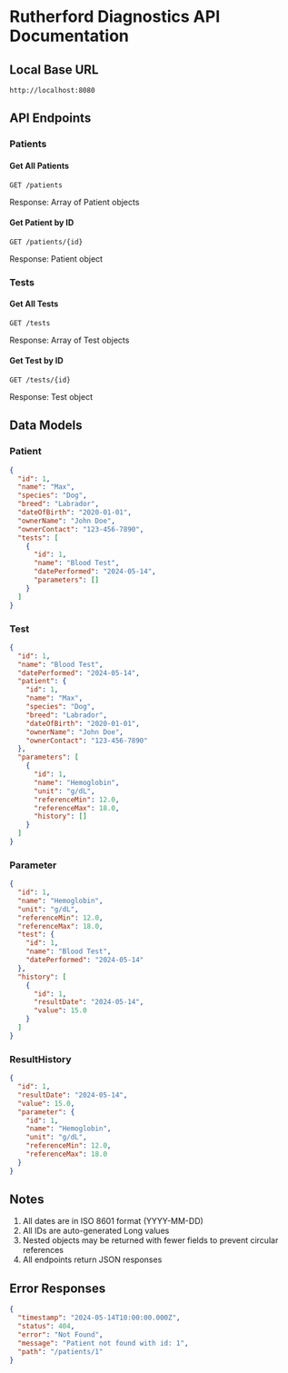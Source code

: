 # Rutherford Diagnostics API Documentation

## Local Base URL
```
http://localhost:8080
```

## API Endpoints

### Patients

#### Get All Patients
```
GET /patients
```
Response: Array of Patient objects

#### Get Patient by ID
```
GET /patients/{id}
```
Response: Patient object

### Tests

#### Get All Tests
```
GET /tests
```
Response: Array of Test objects

#### Get Test by ID
```
GET /tests/{id}
```
Response: Test object

## Data Models

### Patient
```json
{
  "id": 1,
  "name": "Max",
  "species": "Dog",
  "breed": "Labrador",
  "dateOfBirth": "2020-01-01",
  "ownerName": "John Doe",
  "ownerContact": "123-456-7890",
  "tests": [
    {
      "id": 1,
      "name": "Blood Test",
      "datePerformed": "2024-05-14",
      "parameters": []
    }
  ]
}
```

### Test
```json
{
  "id": 1,
  "name": "Blood Test",
  "datePerformed": "2024-05-14",
  "patient": {
    "id": 1,
    "name": "Max",
    "species": "Dog",
    "breed": "Labrador",
    "dateOfBirth": "2020-01-01",
    "ownerName": "John Doe",
    "ownerContact": "123-456-7890"
  },
  "parameters": [
    {
      "id": 1,
      "name": "Hemoglobin",
      "unit": "g/dL",
      "referenceMin": 12.0,
      "referenceMax": 18.0,
      "history": []
    }
  ]
}
```

### Parameter
```json
{
  "id": 1,
  "name": "Hemoglobin",
  "unit": "g/dL",
  "referenceMin": 12.0,
  "referenceMax": 18.0,
  "test": {
    "id": 1,
    "name": "Blood Test",
    "datePerformed": "2024-05-14"
  },
  "history": [
    {
      "id": 1,
      "resultDate": "2024-05-14",
      "value": 15.0
    }
  ]
}
```

### ResultHistory
```json
{
  "id": 1,
  "resultDate": "2024-05-14",
  "value": 15.0,
  "parameter": {
    "id": 1,
    "name": "Hemoglobin",
    "unit": "g/dL",
    "referenceMin": 12.0,
    "referenceMax": 18.0
  }
}
```

## Notes

1. All dates are in ISO 8601 format (YYYY-MM-DD)
2. All IDs are auto-generated Long values
3. Nested objects may be returned with fewer fields to prevent circular references
4. All endpoints return JSON responses

## Error Responses

```json
{
  "timestamp": "2024-05-14T10:00:00.000Z",
  "status": 404,
  "error": "Not Found",
  "message": "Patient not found with id: 1",
  "path": "/patients/1"
}
```
